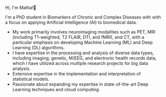 Hi, I'm Mattia!👋

I'm a PhD student in Biomarkers of Chronic and Complex Diseases with with a focus on applying Artificial Intelligence (AI) to biomedical data. 
- My work primarily involves neuroimaging modalities such as PET, MRI (including T1-weighted, T2 FLAIR, DTI, and fMRI), and CT, with a particular emphasis on developing Machine Learning (ML) and Deep Learning (DL) algorithms.
- I have expertise in the processing and analysis of diverse data types, including imaging, genetic, M/EEG, and electronic health records data, which I have utilized across multiple research projects for big data analysis.
- Extensive expertise in the implementation and interpretation of statistical models.
- Passionate about expanding my expertise in state-of-the-art Deep Learning techniques and cloud computing


